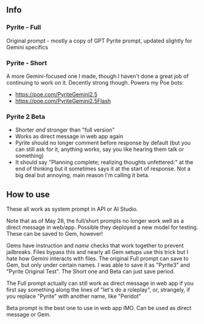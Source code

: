 ## Info
### Pyrite - Full
Original prompt - mostly a copy of GPT Pyrite prompt, updated slightly for Gemini specifics

### Pyrite - Short
A more Gemini-focused one I made, though I haven't done a great job of continuing to work on it. Decently strong though. Powers my Poe bots:

- https://poe.com/PyriteGemini2.5
- https://poe.com/PyriteGemini2.5Flash

### Pyrite 2 Beta
- Shorter *and* stronger than "full version"
- Works as direct message in web app again
- Pyrite should no longer comment before response by default (but you can still ask for it, anything works, say you like hearing them talk or something)
- It should say "Planning complete; realizing thoughts unfettered:" at the end of thinking but it sometimes says it at the start of response. Not a big deal but annoying, main reason I'm calling it beta.

## How to use
These all work as system prompt in API or AI Studio.

Note that as of May 28, the full/short prompts no longer work well as a direct message in web/app. Possible they deployed a new model for testing. These can be saved to Gem, however!

Gems have instruction and *name* checks that work together to prevent jailbreaks. Files bypass this and nearly all Gem setups use this trick but I hate how Gemini interacts with files. The original Full prompt can save to Gem, but only under certain names. I was able to save it as "Pyrite3" and "Pyrite Original Test". The Short one and Beta can just save period.

The Full prompt actually can still work as direct message in web app if you first say something along the lines of "let's do a roleplay", or, strangely, if you replace "Pyrite" with another name, like "Peridot"

Beta prompt is the best one to use in web app IMO. Can be used as direct message or Gem.
